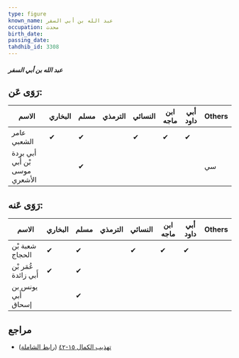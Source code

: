 ```yaml
---
type: figure
known_name: عبد الله بن أبي السفر
occupation: محدث
birth_date:
passing_date:
tahdhib_id: 3308
---
```

##### عبد الله بن أبي السفر

## رَوَى عَن:
| الاسم                          | البخاري | مسلم | الترمذي | النسائي | ابن ماجه | أبي داود | Others |
| ------------------------------ | ------- | ---- | ------- | ------- | -------- | -------- | ------ |
| عامر الشعبي                    | ✔       | ✔    |         | ✔       | ✔        | ✔        |        |
| أبي بردة بْن أَبي موسى الأشعري |         | ✔    |         |         |          |          | سي     |
## رَوَى عَنه:
| الاسم                | البخاري | مسلم | الترمذي | النسائي | ابن ماجه | أبي داود | Others |
| -------------------- | ------- | ---- | ------- | ------- | -------- | -------- | ------ |
| شعبة بْن الحجاج      | ✔       | ✔    |         | ✔       | ✔        | ✔        |        |
| عُمَر بْن أَبي زائدة | ✔       | ✔    |         |         |          |          |        |
| يونس بن أَبي إسحاق   |         | ✔    |         |         |          |          |        |
## مراجع
- [تهذيب الكمال ١٥-٤٢](obsidian://open?vault=Tahdhib-al-Kamal&file=Figures/٣٣٠٨-عبد%20الله%20بن%20أبي%20السفر) ([رابط الشاملة](https://shamela.ws/book/3722/7526))